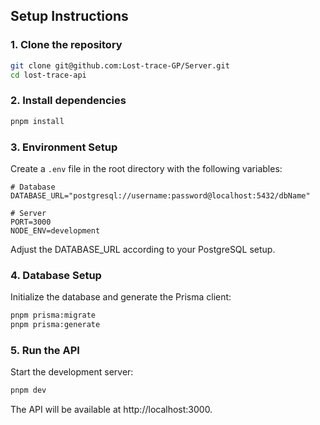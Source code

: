 ## Setup Instructions

### 1. Clone the repository

```bash
git clone git@github.com:Lost-trace-GP/Server.git
cd lost-trace-api
```

### 2. Install dependencies

```bash
pnpm install
```

### 3. Environment Setup

Create a `.env` file in the root directory with the following variables:

```env
# Database
DATABASE_URL="postgresql://username:password@localhost:5432/dbName"

# Server
PORT=3000
NODE_ENV=development
```

Adjust the DATABASE_URL according to your PostgreSQL setup.

### 4. Database Setup

Initialize the database and generate the Prisma client:

```bash
pnpm prisma:migrate
pnpm prisma:generate
```

### 5. Run the API

Start the development server:

```bash
pnpm dev
```

The API will be available at http://localhost:3000.
